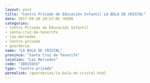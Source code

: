 ```yaml
---
layout: post
title: "Centro Privado de Educación Infantil LA BOLA DE CRISTAL"
date: 2017-09-20 20:57:05 +0200
categories:
- Centro Privado de Educación Infantil
- santa-cruz-de-tenerife
- las-mercedes
- Centro privado
- guarderia
name: "LA BOLA DE CRISTAL"
province: "Santa Cruz de Tenerife"
location: "Las Mercedes"
code: "38015655"
type: "Centro privado"
permalink: /guarderias/la-bola-de-cristal.html
---
```

